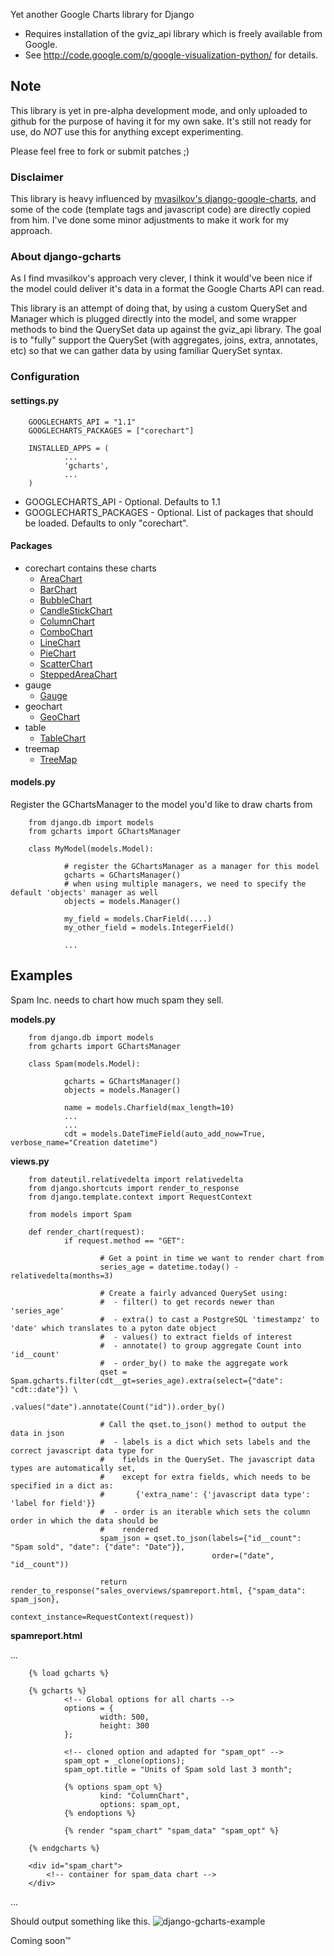 Yet another Google Charts library for Django

- Requires installation of the gviz_api library which is freely available from Google.
- See http://code.google.com/p/google-visualization-python/ for details.

## Note ##
This library is yet in pre-alpha development mode, and only uploaded to github for the purpose of having it
for my own sake. It's still not ready for use, do _NOT_ use this for anything except experimenting.

Please feel free to fork or submit patches ;)

### Disclaimer ###
This library is heavy influenced by [mvasilkov's django-google-charts](https://github.com/mvasilkov/django-google-charts),
and some of the code (template tags and javascript code) are directly copied from him. I've done some minor adjustments to
make it work for my approach.

### About django-gcharts ###
As I find mvasilkov's approach very clever, I think it would've been nice if the model could deliver it's data in a format
the Google Charts API can read.

This library is an attempt of doing that, by using a custom QuerySet and Manager which is plugged directly into the model,
and some wrapper methods to bind the QuerySet data up against the gviz_api library.
The goal is to "fully" support the QuerySet (with aggregates, joins, extra, annotates, etc) so that we can gather data
by using familiar QuerySet syntax.

### Configuration ###

#### settings.py ####
        GOOGLECHARTS_API = "1.1"
        GOOGLECHARTS_PACKAGES = ["corechart"]
        
        INSTALLED_APPS = (
                ...
                'gcharts',
                ...
        )

* GOOGLECHARTS_API - Optional. Defaults to 1.1
* GOOGLECHARTS_PACKAGES - Optional. List of packages that should be loaded. Defaults to only "corechart".
  
#### Packages ####
* corechart contains these charts
  * [AreaChart](https://developers.google.com/chart/interactive/docs/gallery/areachart)
  * [BarChart](https://developers.google.com/chart/interactive/docs/gallery/barchart)
  * [BubbleChart](https://developers.google.com/chart/interactive/docs/gallery/bubblechart)
  * [CandleStickChart](https://developers.google.com/chart/interactive/docs/gallery/candlestickchart)
  * [ColumnChart](https://developers.google.com/chart/interactive/docs/gallery/columnchart)
  * [ComboChart](https://developers.google.com/chart/interactive/docs/gallery/combochart)
  * [LineChart](https://developers.google.com/chart/interactive/docs/gallery/linechart)
  * [PieChart](https://developers.google.com/chart/interactive/docs/gallery/piechart)
  * [ScatterChart](https://developers.google.com/chart/interactive/docs/gallery/scatterchart)
  * [SteppedAreaChart](https://developers.google.com/chart/interactive/docs/gallery/steppedareachart)
* gauge
  * [Gauge](https://developers.google.com/chart/interactive/docs/gallery/gauge)
* geochart
  * [GeoChart](https://developers.google.com/chart/interactive/docs/gallery/geochart)
* table
  * [TableChart](https://developers.google.com/chart/interactive/docs/gallery/table)
* treemap
  * [TreeMap](https://developers.google.com/chart/interactive/docs/gallery/treemap)


#### models.py ####

Register the GChartsManager to the model you'd like to draw charts from

        from django.db import models
        from gcharts import GChartsManager
        
        class MyModel(models.Model):
                
                # register the GChartsManager as a manager for this model
                gcharts = GChartsManager()
                # when using multiple managers, we need to specify the default 'objects' manager as well
                objects = models.Manager()
                
                my_field = models.CharField(....)
                my_other_field = models.IntegerField()
                
                ...
                
                
## Examples ##

Spam Inc. needs to chart how much spam they sell.

**models.py**
        
        from django.db import models
        from gcharts import GChartsManager
        
        class Spam(models.Model):
                
                gcharts = GChartsManager()
                objects = models.Manager()
                
                name = models.Charfield(max_length=10)
                ...
                ...
                cdt = models.DateTimeField(auto_add_now=True, verbose_name="Creation datetime")
                

**views.py**
        
        from dateutil.relativedelta import relativedelta
        from django.shortcuts import render_to_response
        from django.template.context import RequestContext
        
        from models import Spam
        
        def render_chart(request):
                if request.method == "GET":
                        
                        # Get a point in time we want to render chart from
                        series_age = datetime.today() - relativedelta(months=3)
                        
                        # Create a fairly advanced QuerySet using:
                        #  - filter() to get records newer than 'series_age'
                        #  - extra() to cast a PostgreSQL 'timestampz' to 'date' which translates to a pyton date object
                        #  - values() to extract fields of interest
                        #  - annotate() to group aggregate Count into 'id__count'
                        #  - order_by() to make the aggregate work
                        qset = Spam.gcharts.filter(cdt__gt=series_age).extra(select={"date": "cdt::date"}) \
                                                   .values("date").annotate(Count("id")).order_by()
                        
                        # Call the qset.to_json() method to output the data in json
                        #  - labels is a dict which sets labels and the correct javascript data type for
                        #    fields in the QuerySet. The javascript data types are automatically set, 
                        #    except for extra fields, which needs to be specified in a dict as:
                        #       {'extra_name': {'javascript data type': 'label for field'}}
                        #  - order is an iterable which sets the column order in which the data should be
                        #    rendered
                        spam_json = qset.to_json(labels={"id__count": "Spam sold", "date": {"date": "Date"}},
                                                 order=("date", "id__count"))
                        
                        return render_to_response("sales_overviews/spamreport.html, {"spam_data": spam_json},
                                                  context_instance=RequestContext(request))

**spamreport.html**

...

        {% load gcharts %}

        {% gcharts %}
                <!-- Global options for all charts -->
                options = {
                        width: 500,
                        height: 300
                };
            
                <!-- cloned option and adapted for "spam_opt" -->
                spam_opt = _clone(options);
                spam_opt.title = "Units of Spam sold last 3 month";
            
                {% options spam_opt %}
                        kind: "ColumnChart",
                        options: spam_opt,
                {% endoptions %}
        
                {% render "spam_chart" "spam_data" "spam_opt" %}
        
        {% endgcharts %}
        
        <div id="spam_chart">
            <!-- container for spam_data chart -->
        </div>
...

Should output something like this.
![django-gcharts-example](https://www.dropbox.com/s/i4cw4vpnd1ghgh1/django-gcharts_example.png)

Coming soon™